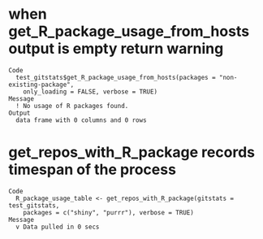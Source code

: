 # when get_R_package_usage_from_hosts output is empty return warning

    Code
      test_gitstats$get_R_package_usage_from_hosts(packages = "non-existing-package",
        only_loading = FALSE, verbose = TRUE)
    Message
      ! No usage of R packages found.
    Output
      data frame with 0 columns and 0 rows

# get_repos_with_R_package records timespan of the process

    Code
      R_package_usage_table <- get_repos_with_R_package(gitstats = test_gitstats,
        packages = c("shiny", "purrr"), verbose = TRUE)
    Message
      v Data pulled in 0 secs

